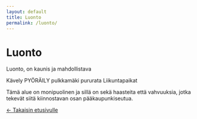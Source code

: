 ```yaml
---
layout: default
title: Luonto
permalink: /luonto/
---
```


# Luonto
Luonto, on kaunis ja mahdollistava


Kävely
PYÖRÄILY
pulkkamäki
pururata
Liikuntapaikat


Tämä alue on monipuolinen ja sillä on sekä haasteita että vahvuuksia, jotka tekevät siitä kiinnostavan osan pääkaupunkiseutua.

[← Takaisin etusivulle](/)
